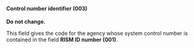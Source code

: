 #### **Control number identifier (003)**

**Do not change.**

This field gives the code for the agency whose system control number is contained in the field **RISM ID number (001)**.